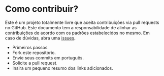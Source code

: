 # Como contribuir?

Este é um projeto totalmente livre que aceita contribuições via pull requests no GitHub. Este documento tem a responsabilidade de alinhar as contribuições de acordo com os padrões estabelecidos no mesmo. Em caso de dúvidas, abra uma [issues](https://github.com/anthonibs/website-nerdices-geek/issues).


- Primeiros passos
- Fork este repositório.
- Envie seus commits em português.
- Solicite a pull request.
- Insira um pequeno resumo dos links adicionados.